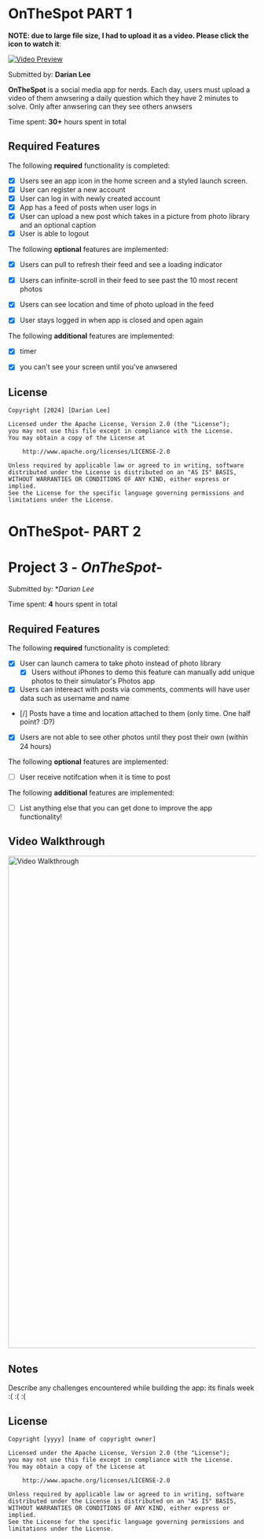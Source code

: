 # OnTheSpot PART 1


**NOTE: due to large file size, I had to upload it as a video. Please click the icon to watch it**:

[![Video Preview](https://img.youtube.com/vi/qAVjKDSOJ_8/0.jpg)](https://www.youtube.com/watch?v=qAVjKDSOJ_8)



Submitted by: **Darian Lee**

**OnTheSpot** is a social media app for nerds. Each day, users must upload a video of them anwsering a daily question which they have 2 minutes to solve. Only after anwsering can they see others anwsers

Time spent: **30+** hours spent in total

## Required Features

The following **required** functionality is completed:

- [X] Users see an app icon in the home screen and a styled launch screen.
- [X] User can register a new account
- [X] User can log in with newly created account
- [X] App has a feed of posts when user logs in
- [X] User can upload a new post which takes in a picture from photo library and an optional caption	
- [X] User is able to logout	
 
The following **optional** features are implemented:

- [X] Users can pull to refresh their feed and see a loading indicator
- [X] Users can infinite-scroll in their feed to see past the 10 most recent photos
- [X] Users can see location and time of photo upload in the feed	
- [X] User stays logged in when app is closed and open again	


The following **additional** features are implemented:

- [X] timer
- [X] you can't see your screen until you've anwsered 




## License

    Copyright [2024] [Darian Lee]

    Licensed under the Apache License, Version 2.0 (the "License");
    you may not use this file except in compliance with the License.
    You may obtain a copy of the License at

        http://www.apache.org/licenses/LICENSE-2.0

    Unless required by applicable law or agreed to in writing, software
    distributed under the License is distributed on an "AS IS" BASIS,
    WITHOUT WARRANTIES OR CONDITIONS OF ANY KIND, either express or implied.
    See the License for the specific language governing permissions and
    limitations under the License.


# OnTheSpot- PART 2
# Project 3 - *OnTheSpot-*

Submitted by: **Darian Lee*


Time spent: **4** hours spent in total

## Required Features

The following **required** functionality is completed:

- [X] User can launch camera to take photo instead of photo library
  - [X] Users without iPhones to demo this feature can manually add unique photos to their simulator's Photos app
- [X] Users can intereact with posts via comments, comments will have user data such as username and name
- [/] Posts have a time and location attached to them (only time. One half point? :D?)
- [X] Users are not able to see other photos until they post their own (within 24 hours)	
 
The following **optional** features are implemented:

- [ ] User receive notifcation when it is time to post

The following **additional** features are implemented:

- [ ] List anything else that you can get done to improve the app functionality!

## Video Walkthrough
<img src='ffa03fb0-80ea-446e-ae9f-305583ef5ec7.gif' width='1000' alt='Video Walkthrough' />


## Notes

Describe any challenges encountered while building the app:
its finals week :( :( :( 

## License

    Copyright [yyyy] [name of copyright owner]

    Licensed under the Apache License, Version 2.0 (the "License");
    you may not use this file except in compliance with the License.
    You may obtain a copy of the License at

        http://www.apache.org/licenses/LICENSE-2.0

    Unless required by applicable law or agreed to in writing, software
    distributed under the License is distributed on an "AS IS" BASIS,
    WITHOUT WARRANTIES OR CONDITIONS OF ANY KIND, either express or implied.
    See the License for the specific language governing permissions and
    limitations under the License.
